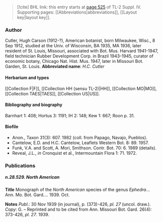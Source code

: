 > [!cite] BHL link: this entry starts at [page 525](https://www.biodiversitylibrary.org/page/33266202) of TL-2 Suppl. IV.
> Supporting pages: [[Abbreviations|abbreviations]], [[Layout key|layout key]].

### Author

Cutler, Hugh Carson (1912-?), American botanist, born Milwaukee, Wisc., 8 Sep 1912, studied at the Univ. of Wisconsin, BA 1935, MA 1936, later resident of St. Louis, Missouri, associated with Bot. Mus. Harvard 1941-1947, field technician Rubber Development Corp. in Brazil 1943-1945, curator of economic botany, Chicago Nat. Hist. Mus. 1947, later in Missouri Bot. Garden, St. Louis. 
**Abbreviated name**: *H.C. Cutler*

#### Herbarium and types

[[Collection F|F]], [[Collection HH (sensu TL-2)|HH]], [[Collection MO|MO]], [[Collection TAES|TAES]], [[Collection US|US]].

#### Bibliography and biography

Barnhart 1: 408; Hortus 3: 1191; IH 2: 148; Kew 1: 667; Roon p. 31.

#### Biofile

- Anon., Taxon 31(3): 607. 1982 (coll. from Papago, Navajo, Pueblos).
- Cantelow, E.D. and H.C. Cantelow, Leaflets Western Bot. 8: 89. 1957.
- Funk, V.A. and Scott, A. Mori, Smithson. Contr. Bot. 70: 6. 1989 (details).
- Reveal, J.L., *in* Cronquist et al., Intermountain Flora 1: 71. 1972.

### Publications

##### n.28.529. North American

**Title**
Monograph of the *North American* species of the genus *Ephedra*... Ann. Mo. Bot. Gard.... 1939. Oct.

**Notes**
*Publ*.: 30 Nov 1939 (in journal), p. (373)-426, *pl. 27* (uncol. draw.). *Copy*: G. – Reprinted and to be cited from Ann. Missouri Bot. Gard. 26(4): 373-426, *pl. 27*. 1939.

